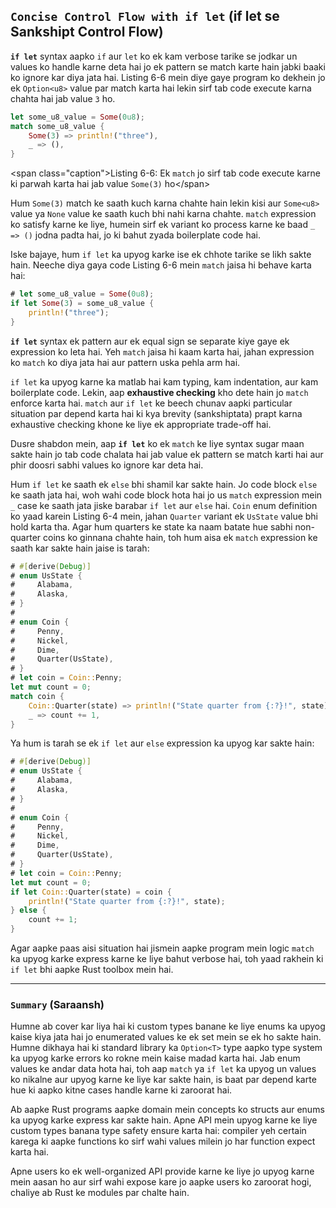 ## `Concise Control Flow with if let` (if let se Sankshipt Control Flow)

**`if let`** syntax aapko `if` aur `let` ko ek kam verbose tarike se jodkar un values ko handle karne deta hai jo ek pattern se match karte hain jabki baaki ko ignore kar diya jata hai. Listing 6-6 mein diye gaye program ko dekhein jo ek `Option<u8>` value par match karta hai lekin sirf tab code execute karna chahta hai jab value `3` ho.

```rust
let some_u8_value = Some(0u8);
match some_u8_value {
    Some(3) => println!("three"),
    _ => (),
}
```

\<span class="caption"\>Listing 6-6: Ek `match` jo sirf tab code execute karne ki parwah karta hai jab value `Some(3)` ho\</span\>

Hum `Some(3)` match ke saath kuch karna chahte hain lekin kisi aur `Some<u8>` value ya `None` value ke saath kuch bhi nahi karna chahte. `match` expression ko satisfy karne ke liye, humein sirf ek variant ko process karne ke baad `_ => ()` jodna padta hai, jo ki bahut zyada boilerplate code hai.

Iske bajaye, hum `if let` ka upyog karke ise ek chhote tarike se likh sakte hain. Neeche diya gaya code Listing 6-6 mein `match` jaisa hi behave karta hai:

```rust
# let some_u8_value = Some(0u8);
if let Some(3) = some_u8_value {
    println!("three");
}
```

**`if let`** syntax ek pattern aur ek equal sign se separate kiye gaye ek expression ko leta hai. Yeh `match` jaisa hi kaam karta hai, jahan expression ko `match` ko diya jata hai aur pattern uska pehla arm hai.

`if let` ka upyog karne ka matlab hai kam typing, kam indentation, aur kam boilerplate code. Lekin, aap **exhaustive checking** kho dete hain jo `match` enforce karta hai. `match` aur `if let` ke beech chunav aapki particular situation par depend karta hai ki kya brevity (sankshiptata) prapt karna exhaustive checking khone ke liye ek appropriate trade-off hai.

Dusre shabdon mein, aap **`if let`** ko ek `match` ke liye syntax sugar maan sakte hain jo tab code chalata hai jab value ek pattern se match karti hai aur phir doosri sabhi values ko ignore kar deta hai.

Hum `if let` ke saath ek `else` bhi shamil kar sakte hain. Jo code block `else` ke saath jata hai, woh wahi code block hota hai jo us `match` expression mein `_` case ke saath jata jiske barabar `if let` aur `else` hai. `Coin` enum definition ko yaad karein Listing 6-4 mein, jahan `Quarter` variant ek `UsState` value bhi hold karta tha. Agar hum quarters ke state ka naam batate hue sabhi non-quarter coins ko ginnana chahte hain, toh hum aisa ek `match` expression ke saath kar sakte hain jaise is tarah:

```rust
# #[derive(Debug)]
# enum UsState {
#     Alabama,
#     Alaska,
# }
#
# enum Coin {
#     Penny,
#     Nickel,
#     Dime,
#     Quarter(UsState),
# }
# let coin = Coin::Penny;
let mut count = 0;
match coin {
    Coin::Quarter(state) => println!("State quarter from {:?}!", state),
    _ => count += 1,
}
```

Ya hum is tarah se ek `if let` aur `else` expression ka upyog kar sakte hain:

```rust
# #[derive(Debug)]
# enum UsState {
#     Alabama,
#     Alaska,
# }
#
# enum Coin {
#     Penny,
#     Nickel,
#     Dime,
#     Quarter(UsState),
# }
# let coin = Coin::Penny;
let mut count = 0;
if let Coin::Quarter(state) = coin {
    println!("State quarter from {:?}!", state);
} else {
    count += 1;
}
```

Agar aapke paas aisi situation hai jismein aapke program mein logic `match` ka upyog karke express karne ke liye bahut verbose hai, toh yaad rakhein ki `if let` bhi aapke Rust toolbox mein hai.

-----

### `Summary` (Saraansh)

Humne ab cover kar liya hai ki custom types banane ke liye enums ka upyog kaise kiya jata hai jo enumerated values ke ek set mein se ek ho sakte hain. Humne dikhaya hai ki standard library ka `Option<T>` type aapko type system ka upyog karke errors ko rokne mein kaise madad karta hai. Jab enum values ke andar data hota hai, toh aap `match` ya `if let` ka upyog un values ko nikalne aur upyog karne ke liye kar sakte hain, is baat par depend karte hue ki aapko kitne cases handle karne ki zaroorat hai.

Ab aapke Rust programs aapke domain mein concepts ko structs aur enums ka upyog karke express kar sakte hain. Apne API mein upyog karne ke liye custom types banana type safety ensure karta hai: compiler yeh certain karega ki aapke functions ko sirf wahi values milein jo har function expect karta hai.

Apne users ko ek well-organized API provide karne ke liye jo upyog karne mein aasan ho aur sirf wahi expose kare jo aapke users ko zaroorat hogi, chaliye ab Rust ke modules par chalte hain.
